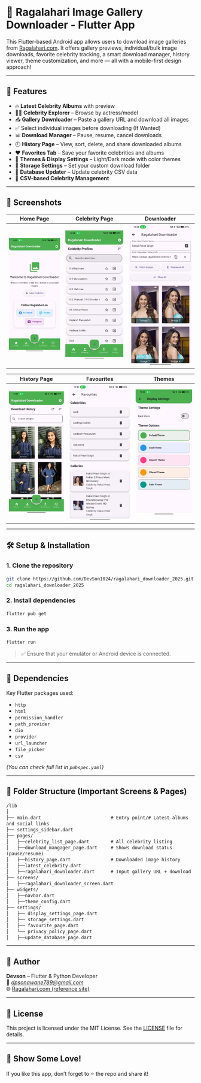 
# 📸 Ragalahari Image Gallery Downloader - Flutter App

This Flutter-based Android app allows users to download image galleries from [Ragalahari.com](https://www.ragalahari.com). It offers gallery previews, individual/bulk image downloads, favorite celebrity tracking, a smart download manager, history viewer, theme customization, and more — all with a mobile-first design approach!

---

## 🚀 Features

- 🔥 **Latest Celebrity Albums** with preview
- 👩‍🎤 **Celebrity Explorer** – Browse by actress/model
- 📥 **Gallery Downloader** – Paste a gallery URL and download all images
- ✅ Select individual images before downloading (If Wanted)
- 📊 **Download Manager** – Pause, resume, cancel downloads
- 🕘 **History Page** – View, sort, delete, and share downloaded albums
- ❤️ **Favorites Tab** – Save your favorite celebrities and albums
- 🎨 **Themes & Display Settings** – Light/Dark mode with color themes
- 💾 **Storage Settings** – Set your custom download folder
- 📁 **Database Updater** – Update celebrity CSV data
- 📎 **CSV-based Celebrity Management**

---

## 📸 Screenshots

| Home Page | Celebrity Page | Downloader |
|-----------|----------------|------------|
| ![Home](screenshots/home.jpg) | ![Celebrity](screenshots/celebrity.jpg) | ![Downloader](screenshots/downloader.jpg) |

| History Page | Favourites | Themes |
|--------------|------------|--------|
| ![History](screenshots/history.jpg) | ![Favourites](screenshots/favourites.jpg) | ![Themes](screenshots/themes.jpg) |
---

## 🛠️ Setup & Installation

### 1. Clone the repository
```bash
git clone https://github.com/DevSon1024/ragalahari_downloader_2025.git
cd ragalahari_downloader_2025
```

### 2. Install dependencies
```bash
flutter pub get
```

### 3. Run the app
```bash
flutter run
```

> ✅ Ensure that your emulator or Android device is connected.

---

## 🧩 Dependencies

Key Flutter packages used:
- `http`
- `html`
- `permission_handler`
- `path_provider`
- `dio`
- `provider`
- `url_launcher`
- `file_picker`
- `csv`

*(You can check full list in `pubspec.yaml`)*

---

## 📁 Folder Structure (Important Screens & Pages)

```text
/lib
│
├── main.dart                          # Entry point/# Latest albums and social links
├── settings_sidebar.dart
├── pages/
│   ├──celebrity_list_page.dart        # All celebrity listing
│   ├──download_mangager_page.dart     # Shows download status (pause/resume)
│   ├──history_page.dart               # Downloaded image history
│   ├──latest_celebrity.dart
│   ├──ragalahari_downloader.dart      # Input gallery URL + download
├── screens/
│   ├──ragalahari_downloader_screen.dart    
├── widgets/
│   ├──navbar.dart
│   ├──theme_config.dart         
├── settings/
│   ├── display_settings_page.dart
│   ├── storage_settings.dart
│   ├── favourite_page.dart
│   └── privacy_policy_page.dart
│   ├──update_database_page.dart
```


---

## 🧠 Author

**Devson** – Flutter & Python Developer  
📧 *dpsonawane789@gmail.com*  
🌐 [Ragalahari.com (reference site)](https://www.ragalahari.com)

---

## 📝 License

This project is licensed under the MIT License. See the [LICENSE](LICENSE) file for details.

---

## 🌟 Show Some Love!

If you like this app, don’t forget to ⭐ the repo and share it!
